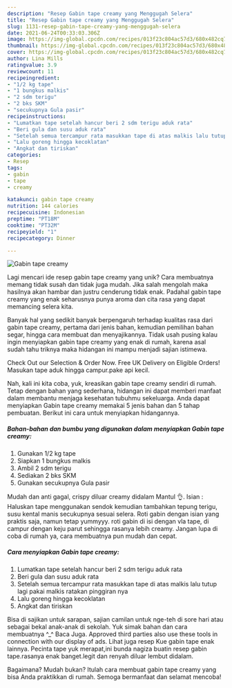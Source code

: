 ```yaml
---
description: "Resep Gabin tape creamy yang Menggugah Selera"
title: "Resep Gabin tape creamy yang Menggugah Selera"
slug: 1131-resep-gabin-tape-creamy-yang-menggugah-selera
date: 2021-06-24T00:33:03.306Z
image: https://img-global.cpcdn.com/recipes/013f23c804ac57d3/680x482cq70/gabin-tape-creamy-foto-resep-utama.jpg
thumbnail: https://img-global.cpcdn.com/recipes/013f23c804ac57d3/680x482cq70/gabin-tape-creamy-foto-resep-utama.jpg
cover: https://img-global.cpcdn.com/recipes/013f23c804ac57d3/680x482cq70/gabin-tape-creamy-foto-resep-utama.jpg
author: Lina Mills
ratingvalue: 3.9
reviewcount: 11
recipeingredient:
- "1/2 kg tape"
- "1 bungkus malkis"
- "2 sdm terigu"
- "2 bks SKM"
- "secukupnya Gula pasir"
recipeinstructions:
- "Lumatkan tape setelah hancur beri 2 sdm terigu aduk rata"
- "Beri gula dan susu aduk rata"
- "Setelah semua tercampur rata masukkan tape di atas malkis lalu tutup lagi pakai malkis ratakan pinggiran nya"
- "Lalu goreng hingga kecoklatan"
- "Angkat dan tiriskan"
categories:
- Resep
tags:
- gabin
- tape
- creamy

katakunci: gabin tape creamy 
nutrition: 144 calories
recipecuisine: Indonesian
preptime: "PT18M"
cooktime: "PT32M"
recipeyield: "1"
recipecategory: Dinner

---
```



![Gabin tape creamy](https://img-global.cpcdn.com/recipes/013f23c804ac57d3/680x482cq70/gabin-tape-creamy-foto-resep-utama.jpg)

Lagi mencari ide resep gabin tape creamy yang unik? Cara membuatnya memang tidak susah dan tidak juga mudah. Jika salah mengolah maka hasilnya akan hambar dan justru cenderung tidak enak. Padahal gabin tape creamy yang enak seharusnya punya aroma dan cita rasa yang dapat memancing selera kita.

Banyak hal yang sedikit banyak berpengaruh terhadap kualitas rasa dari gabin tape creamy, pertama dari jenis bahan, kemudian pemilihan bahan segar, hingga cara membuat dan menyajikannya. Tidak usah pusing kalau ingin menyiapkan gabin tape creamy yang enak di rumah, karena asal sudah tahu triknya maka hidangan ini mampu menjadi sajian istimewa.

Check Out our Selection &amp; Order Now. Free UK Delivery on Eligible Orders! Masukan tape aduk hingga campur.pake api kecil.


Nah, kali ini kita coba, yuk, kreasikan gabin tape creamy sendiri di rumah. Tetap dengan bahan yang sederhana, hidangan ini dapat memberi manfaat dalam membantu menjaga kesehatan tubuhmu sekeluarga. Anda dapat menyiapkan Gabin tape creamy memakai 5 jenis bahan dan 5 tahap pembuatan. Berikut ini cara untuk menyiapkan hidangannya.

<!--inarticleads1-->

##### Bahan-bahan dan bumbu yang digunakan dalam menyiapkan Gabin tape creamy:

1. Gunakan 1/2 kg tape
1. Siapkan 1 bungkus malkis
1. Ambil 2 sdm terigu
1. Sediakan 2 bks SKM
1. Gunakan secukupnya Gula pasir


Mudah dan anti gagal, crispy diluar creamy didalam Mantul 👌. Isian : Haluskan tape menggunakan sendok kemudian tambahkan tepung terigu, susu kental manis secukupnya sesuai selera. Roti gabin dengan isian yang praktis saja, namun tetap yummyyy. roti gabin di isi dengan vla tape, di campur dengan keju parut sehingga rasanya lebih creamy. Jangan lupa di coba di rumah ya, cara membuatnya pun mudah dan cepat. 

<!--inarticleads2-->

##### Cara menyiapkan Gabin tape creamy:

1. Lumatkan tape setelah hancur beri 2 sdm terigu aduk rata
1. Beri gula dan susu aduk rata
1. Setelah semua tercampur rata masukkan tape di atas malkis lalu tutup lagi pakai malkis ratakan pinggiran nya
1. Lalu goreng hingga kecoklatan
1. Angkat dan tiriskan


Bisa di sajikan untuk sarapan, sajian camilan untuk nge-teh di sore hari atau sebagai bekal anak-anak di sekolah. Yuk simak bahan dan cara membuatnya ^_^ Baca Juga. Approved third parties also use these tools in connection with our display of ads. Lihat juga resep Kue gabin tape enak lainnya. Pecinta tape yuk merapat,ini bunda nagiza buatin resep gabin tape.rasanya enak banget.legit dan renyah diluar lembut didalam. 

Bagaimana? Mudah bukan? Itulah cara membuat gabin tape creamy yang bisa Anda praktikkan di rumah. Semoga bermanfaat dan selamat mencoba!
